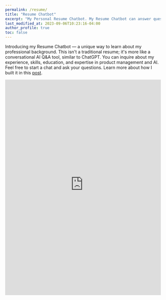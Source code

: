 ```yaml
---
permalink: /resume/
title: "Resume Chatbot"
excerpt: "My Personal Resume Chatbot. My Resume Chatbot can answer questions about Art Kreimer's experience, skills and expertise."
last_modified_at: 2023-09-06T10:23:16-04:00
author_profile: true
toc: false
---
```

Introducing my Resume Chatbot — a unique way to learn about my professional background. This isn't a traditional resume; it's more like a conversational AI Q&A tool, similar to ChatGPT. You can inquire about my experience, skills, education, and expertise in product management and AI. Feel free to start a chat and ask your questions. 
Learn more about how I built it in this [post](https://www.artkreimer.com/How-To-Build-Resume-Bot-powered-by-llm/). 

<iframe
  src="https://art-career-bot.streamlit.app/?embed=true"
  height="700"
  style="width:100%;border:none;"
></iframe>